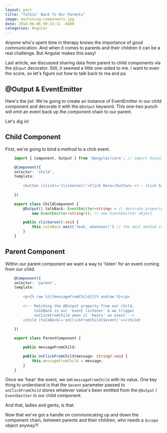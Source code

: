 ```yaml
---
layout: post
title: "Talkin' Back To Our Parents"
image: machining-components.jpg
date: 2018-06-06 09:32:11 -0400
categories: Angular
---
```

Anyone who's spent time in therapy knows the importance of good communication. And when it comes to parents and their children it can be a real challenge. But Angular makes this easy!

Last article, we discussed sharing data from parent to child components via the `@Input` decorator. Still, it seemed a little one-sided to me. I want to even the score, so let's figure out how to talk back to ma and pa. 

## @Output & EventEmitter

Here's the jist: We're going to create an instance of EventEmitter in our child component and decorate it with the `@Output` keyword. This one-two punch will emit an event back up the component chain to our parent.

Let's dig in!

## Child Component

First, we're going to bind a method to a click event.

```typescript
    import { Component, Output } from '@angular/core'; // import Output symbol

    @Component({
    selector: 'child',
    template: 
        `
        <button (click)='clickaroo()'>Click Here</button> <!-- click binding -->
        `
    })

    export class ChildComponent {
        @Output() talkBack: EventEmitter<string> = // decorate property w/ Output
            new EventEmitter<string>(); // new EventEmitter object

        public clickaroo():void {
            this.talkBack.emit('Yeah, whatever!') // the emit method is key
        }
    }
```

## Parent Component

Within our parent component we want a way to 'listen' for an event coming from our child.

```typescript
    @Component({
    selector: 'parent',
    template: 
        `
        <p>{% raw %}{{messageFromChild}}{% endraw %}</p>
        
        <!-- Matching the @Output property from our child,
             talkBack is our 'event listener' & we trigger
             onClickFromChild when it 'hears' an event -->
        <child (talkBack)='onClickFromChild($event)'></child>
        `
    })

    export class ParentComponent {

        public messageFromChild;

        public onClickFromChild(message: string):void {
            this.messageFromChild = message;
        }
    }

```

Once we 'hear' the event, we set `messageFromChild` with its value. One key thing to understand is that the `$event` parameter passed to `onClickFromChild` stores whatever value's been emitted from the `@Output` / `EventEmitter` in our child component.

And that, ladies and gents, is that.  

Now that we've got a handle on communicating up and down the component chain, between parents and their children, who needs a `$scope` object anyway?!
